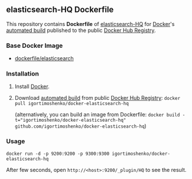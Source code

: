 ## elasticsearch-HQ Dockerfile


This repository contains **Dockerfile** of [elasticsearch-HQ](http://www.elastichq.org/) for [Docker](https://www.docker.com/)'s [automated build](https://registry.hub.docker.com/u/igortimoshenko/docker-elasticsearch-hq/) published to the public [Docker Hub Registry](https://registry.hub.docker.com/).


### Base Docker Image

* [dockerfile/elasticsearch](http://dockerfile.github.io/#/elasticsearch)


### Installation

1. Install [Docker](https://www.docker.com/).

2. Download [automated build](https://registry.hub.docker.com/u/igortimoshenko/docker-elasticsearch-hq/) from public [Docker Hub Registry](https://registry.hub.docker.com/): `docker pull igortimoshenko/docker-elasticsearch-hq`

   (alternatively, you can build an image from Dockerfile: `docker build -t="igortimoshenko/docker-elasticsearch-hq" github.com/igortimoshenko/docker-elasticsearch-hq`)


### Usage

    docker run -d -p 9200:9200 -p 9300:9300 igortimoshenko/docker-elasticsearch-hq

After few seconds, open `http://<host>:9200/_plugin/HQ` to see the result.
